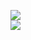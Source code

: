 [![](https://img.shields.io/badge/Made%20With-Github%20Spray-lightgrey.svg?style=for-the-badge&logo=github)](https://github.com/Annihil/github-spray#7157)  
[![](https://i.imgur.com/2DrTn0Z.gif)](https://github.com/Annihil/github-spray)